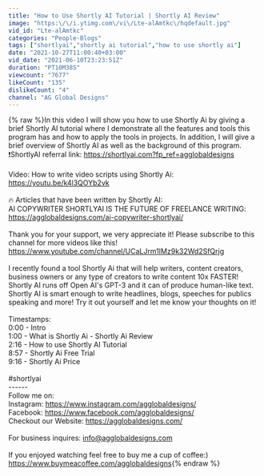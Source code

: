 ```yaml
---
title: "How to Use Shortly AI Tutorial | Shortly AI Review"
image: "https:\/\/i.ytimg.com\/vi\/Lte-alAmtkc\/hqdefault.jpg"
vid_id: "Lte-alAmtkc"
categories: "People-Blogs"
tags: ["shortlyai","shortly ai tutorial","how to use shortly ai"]
date: "2021-10-27T11:00:40+03:00"
vid_date: "2021-06-10T23:23:51Z"
duration: "PT10M38S"
viewcount: "7677"
likeCount: "135"
dislikeCount: "4"
channel: "AG Global Designs"
---
```

{% raw %}In this video I will show you how to use Shortly Ai by giving a brief Shortly AI tutorial where I demonstrate all the features and tools this program has and how to apply the tools in projects. In addition, I will give a brief overview of Shortly AI as well as the background of this program.<br />❗ShortlyAI referral link: <a rel="nofollow" target="blank" href="https://shortlyai.com?fp_ref=agglobaldesigns">https://shortlyai.com?fp_ref=agglobaldesigns</a><br /><br />Video: How to write video scripts using Shortly Ai: <a rel="nofollow" target="blank" href="https://youtu.be/k4l3QOYb2vk">https://youtu.be/k4l3QOYb2vk</a><br /><br />🔥 Articles that have been written by Shortly AI:<br /> AI COPYWRITER SHORTLYAI IS THE FUTURE OF FREELANCE WRITING: <a rel="nofollow" target="blank" href="https://agglobaldesigns.com/ai-copywriter-shortlyai/">https://agglobaldesigns.com/ai-copywriter-shortlyai/</a><br /><br />Thank you for your support, we very appreciate it! Please subscribe to this channel for more videos like this! <a rel="nofollow" target="blank" href="https://www.youtube.com/channel/UCaLJrm1IMz9k32Wd2SfQrjg">https://www.youtube.com/channel/UCaLJrm1IMz9k32Wd2SfQrjg</a><br /><br />I recently found a tool Shortly Ai that will help writers, content creators, business owners or any type of creators to write content 10x FASTER! <br />Shortly AI runs off Open AI's GPT-3 and it can of produce human-like text. Shortly AI is smart enough to write headlines, blogs, speeches for publics speaking and more! Try it out yourself and let me know your thoughts on it!<br /><br />Timestamps:<br />0:00 - Intro<br />1:00 - What is Shortly Ai - Shortly Ai Review<br />2:16 - How to use Shortly AI Tutorial<br />8:57 - Shortly Ai Free Trial<br />9:16 - Shortly Ai Price<br /><br />#shortlyai <br />------<br />Follow me on: <br />Instagram: <a rel="nofollow" target="blank" href="https://www.instagram.com/agglobaldesigns/">https://www.instagram.com/agglobaldesigns/</a><br />Facebook: <a rel="nofollow" target="blank" href="https://www.facebook.com/agglobaldesigns/">https://www.facebook.com/agglobaldesigns/</a><br />Checkout our Website: <a rel="nofollow" target="blank" href="https://agglobaldesigns.com/">https://agglobaldesigns.com/</a><br /><br />For business inquires: info@agglobaldesigns.com<br /><br />If you enjoyed watching feel free to buy me a cup of coffee:) <a rel="nofollow" target="blank" href="https://www.buymeacoffee.com/agglobaldesigns">https://www.buymeacoffee.com/agglobaldesigns</a>{% endraw %}
